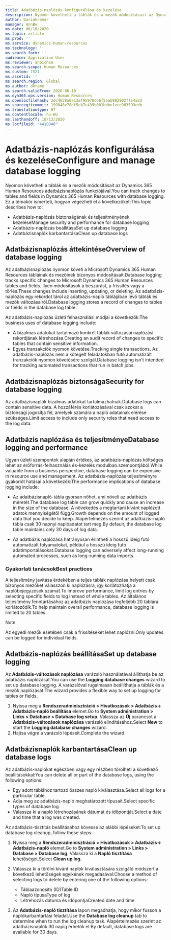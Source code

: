 ```yaml
---
title: Adatbázis-naplózás konfigurálása és kezelése
description: Nyomon követheti a táblák és a mezők módosításait az Dynamics 365 Human Resources adatbázisnaplózás funkciójával.
author: Darinkramer
manager: AnnBe
ms.date: 06/10/2020
ms.topic: article
ms.prod: ''
ms.service: dynamics-human-resources
ms.technology: ''
ms.search.form: ''
audience: Application User
ms.reviewer: anbichse
ms.search.scope: Human Resources
ms.custom: 7521
ms.assetid: ''
ms.search.region: Global
ms.author: dkrame
ms.search.validFrom: 2020-06-10
ms.dyn365.ops.version: Human Resources
ms.openlocfilehash: 3dc4658a0a13af95978c66f5aab882902f754a2d
ms.sourcegitcommit: 199848e78df5cb7c439b001bdbe1ece963593cdb
ms.translationtype: HT
ms.contentlocale: hu-HU
ms.lasthandoff: 10/13/2020
ms.locfileid: "4418848"
---
```

# <a name="configure-and-manage-database-logging"></a><span data-ttu-id="34b8a-103">Adatbázis-naplózás konfigurálása és kezelése</span><span class="sxs-lookup"><span data-stu-id="34b8a-103">Configure and manage database logging</span></span>

<span data-ttu-id="34b8a-104">Nyomon követheti a táblák és a mezők módosításait az Dynamics 365 Human Resources adatbázisnaplózás funkciójával.</span><span class="sxs-lookup"><span data-stu-id="34b8a-104">You can track changes to tables and fields in Dynamics 365 Human Resources with database logging.</span></span> <span data-ttu-id="34b8a-105">Ez a témakör ismerteti, hogyan végezheti el a következőket:</span><span class="sxs-lookup"><span data-stu-id="34b8a-105">This topic describes how to:</span></span>

- <span data-ttu-id="34b8a-106">Adatbázis-naplózás biztonságának és teljesítményének kezelése</span><span class="sxs-lookup"><span data-stu-id="34b8a-106">Manage security and performance for database logging</span></span>
- <span data-ttu-id="34b8a-107">Adatbázis-naplózás beállítása</span><span class="sxs-lookup"><span data-stu-id="34b8a-107">Set up database logging</span></span>
- <span data-ttu-id="34b8a-108">Adatbázisnaplók karbantartása</span><span class="sxs-lookup"><span data-stu-id="34b8a-108">Clean up database logs</span></span>

## <a name="overview-of-database-logging"></a><span data-ttu-id="34b8a-109">Adatbázisnaplózás áttekintése</span><span class="sxs-lookup"><span data-stu-id="34b8a-109">Overview of database logging</span></span>

<span data-ttu-id="34b8a-110">Az adatbázisnaplózás nyomon követi a Microsoft Dynamics 365 Human Resources tábláinak és mezőinek bizonyos módosításait.</span><span class="sxs-lookup"><span data-stu-id="34b8a-110">Database logging tracks specific changes to Microsoft Dynamics 365 Human Resources tables and fields.</span></span> <span data-ttu-id="34b8a-111">Ilyen módosítások a beszúrást, a frissítés vagy a törlés.</span><span class="sxs-lookup"><span data-stu-id="34b8a-111">These changes include inserting, updating, or deleting.</span></span> <span data-ttu-id="34b8a-112">Az adatbázis-naplózás egy rekordot tárol az adatbázis-napló táblájában lévő táblák és mezők változásairól.</span><span class="sxs-lookup"><span data-stu-id="34b8a-112">Database logging stores a record of changes to tables or fields in the database log table.</span></span>

<span data-ttu-id="34b8a-113">Az adatbázis-naplózás üzleti felhasználási módjai a következők:</span><span class="sxs-lookup"><span data-stu-id="34b8a-113">The business uses of database logging include:</span></span>

- <span data-ttu-id="34b8a-114">A bizalmas adatokat tartalmazó konkrét táblák változásai naplózási rekordjának létrehozása.</span><span class="sxs-lookup"><span data-stu-id="34b8a-114">Creating an audit record of changes to specific tables that contain sensitive information.</span></span>
- <span data-ttu-id="34b8a-115">Egyes tranzakciók nyomon követése.</span><span class="sxs-lookup"><span data-stu-id="34b8a-115">Tracking single transactions.</span></span> <span data-ttu-id="34b8a-116">Az adatbázis-naplózás nem a kötegelt feladatokban futó automatizált tranzakciók nyomon követésére szolgál.</span><span class="sxs-lookup"><span data-stu-id="34b8a-116">Database logging isn't intended for tracking automated transactions that run in batch jobs.</span></span>

## <a name="security-for-database-logging"></a><span data-ttu-id="34b8a-117">Adatbázisnaplózás biztonsága</span><span class="sxs-lookup"><span data-stu-id="34b8a-117">Security for database logging</span></span>

<span data-ttu-id="34b8a-118">Az adatbázisnaplók bizalmas adatokat tartalmazhatnak.</span><span class="sxs-lookup"><span data-stu-id="34b8a-118">Database logs can contain sensitive data.</span></span> <span data-ttu-id="34b8a-119">A hozzáférés korlátozásával csak azokat a biztonsági jogosítja fel, amelyek számára a napló adatainak elérése szükséges.</span><span class="sxs-lookup"><span data-stu-id="34b8a-119">Limit access to include only security roles that need access to the log data.</span></span>

## <a name="database-logging-and-performance"></a><span data-ttu-id="34b8a-120">Adatbázis naplózása és teljesítménye</span><span class="sxs-lookup"><span data-stu-id="34b8a-120">Database logging and performance</span></span>

<span data-ttu-id="34b8a-121">Ugyan üzleti szempontok alapján értékes, az adatbázis-naplózás költséges lehet az erőforrás-felhasználás és-kezelés modulban.szempontjából.</span><span class="sxs-lookup"><span data-stu-id="34b8a-121">While valuable from a business perspective, database logging can be expensive in resource use and management.</span></span> <span data-ttu-id="34b8a-122">Az adatbázis-naplózás teljesítményre gyakorolt hatásai a következők:</span><span class="sxs-lookup"><span data-stu-id="34b8a-122">The performance implications of database logging include:</span></span>

- <span data-ttu-id="34b8a-123">Az adatbázisnapló-tábla gyorsan nőhet, ami növeli az adatbázis méretét.</span><span class="sxs-lookup"><span data-stu-id="34b8a-123">The database log table can grow quickly and cause an increase in the size of the database.</span></span> <span data-ttu-id="34b8a-124">A növekedés a megtartani kívánt naplózott adatok mennyiségétől függ.</span><span class="sxs-lookup"><span data-stu-id="34b8a-124">Growth depends on the amount of logged data that you decide to keep.</span></span> <span data-ttu-id="34b8a-125">Alapértelmezés szerint az adatbázis-napló tábla csak 30 napnyi naplóadatot tart meg.</span><span class="sxs-lookup"><span data-stu-id="34b8a-125">By default, the database log table maintains only 30 days of log data.</span></span> 

- <span data-ttu-id="34b8a-126">Az adatbázis naplózása hátrányosan érintheti a hosszú ideig futó automatizált folyamatokat, például a hosszú ideig futó adatimportálásokat.</span><span class="sxs-lookup"><span data-stu-id="34b8a-126">Database logging can adversely affect long-running automated processes, such as long-running data imports.</span></span>

### <a name="best-practices"></a><span data-ttu-id="34b8a-127">Gyakorlati tanácsok</span><span class="sxs-lookup"><span data-stu-id="34b8a-127">Best practices</span></span>

<span data-ttu-id="34b8a-128">A teljesítmény javítása érdekében a teljes táblák naplózása helyett csak bizonyos mezőket válasszon ki naplózásra, így korlátozhatja a naplóbejegyzések számát.</span><span class="sxs-lookup"><span data-stu-id="34b8a-128">To improve performance, limit log entries by selecting specific fields to log instead of whole tables.</span></span> <span data-ttu-id="34b8a-129">Az általános teljesítmény fenntartásához az adatbázis naplózása legfeljebb 20 táblára korlátozódik.</span><span class="sxs-lookup"><span data-stu-id="34b8a-129">To help maintain overall performance, database logging is limited to 20 tables.</span></span>

> [!NOTE]
> <span data-ttu-id="34b8a-130">Az egyedi mezők esetében csak a frissítéseket lehet naplózni.</span><span class="sxs-lookup"><span data-stu-id="34b8a-130">Only updates can be logged for individual fields.</span></span>

## <a name="set-up-database-logging"></a><span data-ttu-id="34b8a-131">Adatbázis-naplózás beállítása</span><span class="sxs-lookup"><span data-stu-id="34b8a-131">Set up database logging</span></span>

<span data-ttu-id="34b8a-132">Az **Adatbázis-változások naplózása** varázsló használatával állíthatja be az adatbázis naplózását.</span><span class="sxs-lookup"><span data-stu-id="34b8a-132">You can use the **Logging database changes** wizard to set up database logging.</span></span> <span data-ttu-id="34b8a-133">A varázslóval rugalmasan beállíthatja a táblák és a mezők naplózását.</span><span class="sxs-lookup"><span data-stu-id="34b8a-133">The wizard provides a flexible way to set up logging for tables or fields.</span></span>

1. <span data-ttu-id="34b8a-134">Nyissa meg a **Rendszeradminisztráció > Hivatkozások > Adatbázis-> Adatbázis-napló beállítása** elemet.</span><span class="sxs-lookup"><span data-stu-id="34b8a-134">Go to **System administration > Links > Database > Database log setup**.</span></span> <span data-ttu-id="34b8a-135">Válassza az **Új** parancsot a **Adatbázis-változások naplózása** varázsló elindításához.</span><span class="sxs-lookup"><span data-stu-id="34b8a-135">Select **New** to start the **Logging database changes** wizard.</span></span>
2. <span data-ttu-id="34b8a-136">Hajtsa végre a varázsló lépéseit.</span><span class="sxs-lookup"><span data-stu-id="34b8a-136">Complete the wizard.</span></span>

## <a name="clean-up-database-logs"></a><span data-ttu-id="34b8a-137">Adatbázisnaplók karbantartása</span><span class="sxs-lookup"><span data-stu-id="34b8a-137">Clean up database logs</span></span>

<span data-ttu-id="34b8a-138">Az adatbázis-naplókat egészben vagy egy részben törölheti a következő beállításokkal:</span><span class="sxs-lookup"><span data-stu-id="34b8a-138">You can delete all or part of the database logs, using the following options:</span></span>

- <span data-ttu-id="34b8a-139">Egy adott táblához tartozó összes napló kiválasztása.</span><span class="sxs-lookup"><span data-stu-id="34b8a-139">Select all logs for a particular table.</span></span>
- <span data-ttu-id="34b8a-140">Adja meg az adatbázis-napló meghatározott típusait.</span><span class="sxs-lookup"><span data-stu-id="34b8a-140">Select specific types of database log.</span></span>
- <span data-ttu-id="34b8a-141">Válassza ki a napló létrehozásának dátumát és időpontját.</span><span class="sxs-lookup"><span data-stu-id="34b8a-141">Select a date and time that a log was created.</span></span>

<span data-ttu-id="34b8a-142">Az adatbázis-tisztítás beállításához kövesse az alábbi lépéseket:</span><span class="sxs-lookup"><span data-stu-id="34b8a-142">To set up database log cleanup, follow these steps:</span></span> 

1. <span data-ttu-id="34b8a-143">Nyissa meg a **Rendszeradminisztráció > Hivatkozások > Adatbázis-> Adatbázis-napló** elemet.</span><span class="sxs-lookup"><span data-stu-id="34b8a-143">Go to **System administration > Links > Database > Database log**.</span></span> <span data-ttu-id="34b8a-144">Válassza ki a **Napló tisztítása** lehetőséget.</span><span class="sxs-lookup"><span data-stu-id="34b8a-144">Select **Clean up log**.</span></span>

2. <span data-ttu-id="34b8a-145">Válassza ki a törölni kívánt naplók kiválasztására szolgáló módszert a következő lehetőségek egyikének megadásával:</span><span class="sxs-lookup"><span data-stu-id="34b8a-145">Choose a method of selecting logs to delete by entering one of the following options:</span></span>

   - <span data-ttu-id="34b8a-146">Táblaazonosító (ID)</span><span class="sxs-lookup"><span data-stu-id="34b8a-146">Table ID</span></span>
   - <span data-ttu-id="34b8a-147">Napló típusa</span><span class="sxs-lookup"><span data-stu-id="34b8a-147">Type of log</span></span>
   - <span data-ttu-id="34b8a-148">Létrehozás dátuma és időpontja</span><span class="sxs-lookup"><span data-stu-id="34b8a-148">Created date and time</span></span>

3. <span data-ttu-id="34b8a-149">Az **Adatbázis-napló tisztítása** lapon megadhatja, hogy mikor fusson a naplókarbantartási feladat.</span><span class="sxs-lookup"><span data-stu-id="34b8a-149">Use the **Database log cleanup** tab to determine when to run the log cleanup task.</span></span> <span data-ttu-id="34b8a-150">Alapértelmezés szerint az adatbázisnaplók 30 napig érhetők el.</span><span class="sxs-lookup"><span data-stu-id="34b8a-150">By default, database logs are available for 30 days.</span></span>
